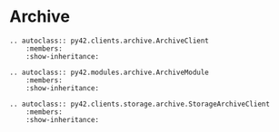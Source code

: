 # Archive

```eval_rst
.. autoclass:: py42.clients.archive.ArchiveClient
    :members:
    :show-inheritance:
```

```eval_rst
.. autoclass:: py42.modules.archive.ArchiveModule
    :members:
    :show-inheritance:
```


```eval_rst
.. autoclass:: py42.clients.storage.archive.StorageArchiveClient
    :members:
    :show-inheritance:
```
